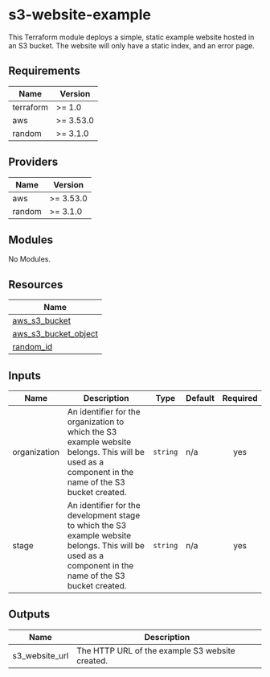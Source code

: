 # s3-website-example

This Terraform module deploys a simple, static example website hosted in an S3
bucket. The website will only have a static index, and an error page.

<!--- BEGIN_TF_DOCS --->
## Requirements

| Name | Version |
|------|---------|
| terraform | >= 1.0 |
| aws | >= 3.53.0 |
| random | >= 3.1.0 |

## Providers

| Name | Version |
|------|---------|
| aws | >= 3.53.0 |
| random | >= 3.1.0 |

## Modules

No Modules.

## Resources

| Name |
|------|
| [aws_s3_bucket](https://registry.terraform.io/providers/hashicorp/aws/latest/docs/resources/s3_bucket) |
| [aws_s3_bucket_object](https://registry.terraform.io/providers/hashicorp/aws/latest/docs/resources/s3_bucket_object) |
| [random_id](https://registry.terraform.io/providers/hashicorp/random/latest/docs/resources/id) |

## Inputs

| Name | Description | Type | Default | Required |
|------|-------------|------|---------|:--------:|
| organization | An identifier for the organization to which the S3 example website belongs. This will be used as a component in the name of the S3 bucket created. | `string` | n/a | yes |
| stage | An identifier for the development stage to which the S3 example website belongs. This will be used as a component in the name of the S3 bucket created. | `string` | n/a | yes |

## Outputs

| Name | Description |
|------|-------------|
| s3\_website\_url | The HTTP URL of the example S3 website created. |

<!--- END_TF_DOCS --->
